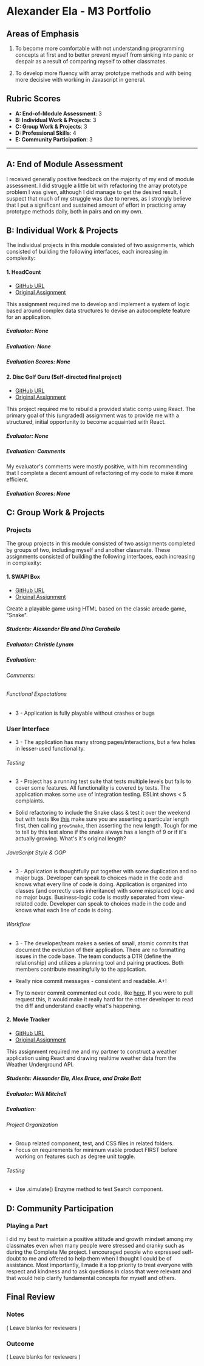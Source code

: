 # Alexander Ela - M3 Portfolio

## Areas of Emphasis

1. To become more comfortable with not understanding programming concepts at first and to better prevent myself from sinking into panic or despair as a result of comparing myself to other classmates.

2. To develop more fluency with array prototype methods and with being more decisive with working in Javascript in general.

## Rubric Scores

* **A: End-of-Module Assessment**: 3
* **B: Individual Work & Projects**: 3
* **C: Group Work & Projects**: 3
* **D: Professional Skills**: 4
* **E: Community Participation**: 3

-----------------------

## A: End of Module Assessment
I received generally positive feedback on the majority of my end of module assessment.
I did struggle a little bit with refactoring the array prototype problem I was given, although I did manage to get the desired result.  I suspect that much of my struggle was due to nerves, as I strongly believe that I put a significant and sustained amount of effort in practicing array prototype methods daily, both in pairs and on my own.

## B: Individual Work & Projects

The individual projects in this module consisted of two assignments, which consisted of building the following interfaces, each increasing in complexity:

#### 1. HeadCount

* [GitHub URL](https://github.com/alexanderela/complete-me)
* [Original Assignment](http://frontend.turing.io/projects/complete-me.html)

This assignment required me to develop and implement a system of logic based around complex data structures to devise an autocomplete feature for an application.

##### Evaluator: None
##### Evaluation: None
##### Evaluation Scores: None

#### 2. Disc Golf Guru (Self-directed final project)

* [GitHub URL](https://github.com/alexanderela/ae-react-static-comp)
* [Original Assignment](https://github.com/turingschool-examples/react-starter-kit/tree/react-static-comp)

This project required me to rebuild a provided static comp using React. The primary goal of this (ungraded) assignment was to provide me with a structured, initial opportunity to become acquainted with React.

##### Evaluator: None
##### Evaluation: Comments
My evaluator's comments were mostly positive, with him recommending that I complete a decent amount of refactoring of my code to make it more efficient.
##### Evaluation Scores: None


## C: Group Work & Projects

### Projects

The group projects in this module consisted of two assignments completed by groups of two, including myself and another classmate. These assignments consisted of building the following interfaces, each increasing in complexity:

#### 1. SWAPI Box

* [GitHub URL](https://github.com/alexanderela/game-time)
* [Original Assignment](http://frontend.turing.io/projects/game-time.html)

Create a playable game using HTML based on the classic arcade game, "Snake".

##### Students: Alexander Ela and Dina Caraballo
##### Evaluator: Christie Lynam
##### Evaluation: 
###### Comments:


###### Functional Expectations

* 3 - Application is fully playable without crashes or bugs

### User Interface

* 3 - The application has many strong pages/interactions, but a few holes in lesser-used functionality.

###### Testing

* 3 - Project has a running test suite that tests multiple levels but fails to cover some features. All functionality is covered by tests. The application makes some use of integration testing. ESLint shows < 5 complaints.

* Solid refactoring to include the Snake class & test it over the weekend but with tests like [this](https://github.com/alexanderela/game-time/blob/master/test/snake-test.js#L55-L59) make sure you are asserting a particular length first, then calling `growSnake`, then asserting the new length. Tough for me to tell by this test alone if the snake always has a length of 9 or if it's actually growing. What's it's original length?

###### JavaScript Style & OOP

* 3 - Application is thoughtfully put together with some duplication and no major bugs. Developer can speak to choices made in the code and knows what every line of code is doing. Application is organized into classes (and correctly uses inheritance) with some misplaced logic and no major bugs. Business-logic code is mostly separated from view-related code. Developer can speak to choices made in the code and knows what each line of code is doing.


###### Workflow

* 3 - The developer/team makes a series of small, atomic commits that document the evolution of their application. There are no formatting issues in the code base. The team conducts a DTR (define the relationship) and utilizes a planning tool and pairing practices. Both members contribute meaningfully to the application.

* Really nice commit messages - consistent and readable. A+!

* Try to never commit commented out code, like [here](https://github.com/alexanderela/game-time/commit/02ca49aad42c06ae1117475dac551c3cdf14538e). If you were to pull request this, it would make it really hard for the other developer to read the diff and understand exactly what's happening.


#### 2. Movie Tracker

* [GitHub URL](https://github.com/flevenson/Weathrly/tree/master/weathrly-app)
* [Original Assignment](http://frontend.turing.io/projects/weathrly.html)

This assignment required me and my partner to construct a weather application using React and drawing realtime weather data from the Weather Underground API.

##### Students: Alexander Ela, Alex Bruce, and Drake Bott
##### Evaluator: Will Mitchell
##### Evaluation: 

###### Project Organization
* Group related component, test, and CSS files in related folders.
* Focus on requirements for minimum viable product FIRST before working on features such as degree unit toggle.


###### Testing
* Use .simulate() Enzyme method to test Search component.



## D: Community Participation

### Playing a Part

I did my best to maintain a positive attitude and growth mindset among my classmates even when many people were stressed and cranky such as during the Complete Me project.  I encouraged people who expressed self-doubt to me and offered to help them when I thought I could be of assistance. Most importantly, I made it a top priority to treat everyone with respect and kindness and to ask questions in class that were relevant and that would help clarify fundamental concepts for myself and others.

## Final Review

### Notes

( Leave blanks for reviewers )

### Outcome

( Leave blanks for reviewers )
